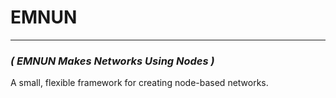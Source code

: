 # EMNUN
--------------------------------
### *( EMNUN Makes Networks Using Nodes )*

A small, flexible framework for creating node-based networks.
